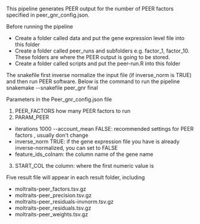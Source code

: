 This pipeline generates PEER output for the number of PEER factors specified in peer_gnr_config.json.

Before running the pipeline
- Create a folder called data and put the gene expression level file into this folder
- Create a folder called peer_runs and subfolders e.g. factor_1, factor_10. These folders are where the PEER output is going to be stored. 
- Create a folder called scripts and put the peer-run.R into this folder

The snakefile first inverse normalize the input file (if inverse_norm is TRUE) and then run PEER software. 
Below is the command to run the pipeline
snakemake --snakefile peer_gnr final 

Parameters in the Peer_gnr_config.json file 
1. PEER_FACTORS  how many PEER factors to run
2. PARAM_PEER 
- iterations 1000 --account_mean FALSE: recommended settings for PEER factors , usually don't change
- inverse_norm TRUE: if the gene expression file you have is already inverse-normalized, you can set to FALSE
- feature_ids_colnam: the column name of the gene name 
3. START_COL the column: where the first numeric value is

Five result file will appear in each result folder, including 
- moltraits-peer_factors.tsv.gz
- moltraits-peer_precision.tsv.gz
- moltraits-peer_residuals-invnorm.tsv.gz
- moltraits-peer_residuals.tsv.gz
- moltraits-peer_weights.tsv.gz
